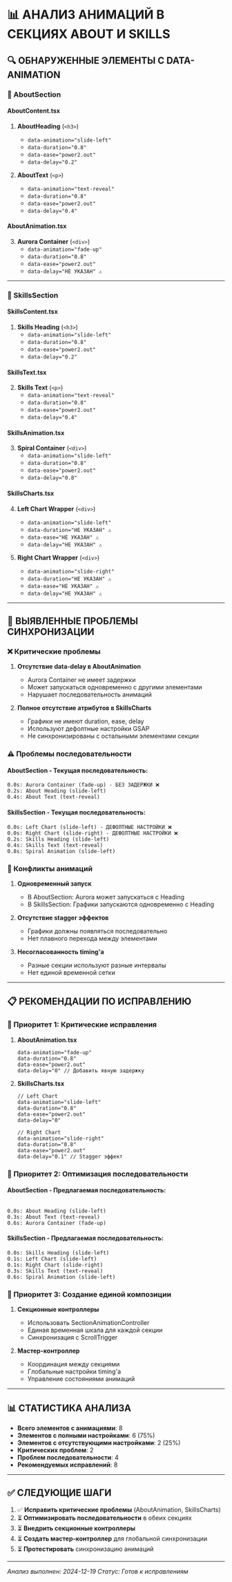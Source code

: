 # 📊 АНАЛИЗ АНИМАЦИЙ В СЕКЦИЯХ ABOUT И SKILLS

## 🔍 ОБНАРУЖЕННЫЕ ЭЛЕМЕНТЫ С DATA-ANIMATION

### 📍 AboutSection

#### AboutContent.tsx
1. **AboutHeading** (`<h3>`)
   - `data-animation="slide-left"`
   - `data-duration="0.8"`
   - `data-ease="power2.out"`
   - `data-delay="0.2"`

2. **AboutText** (`<p>`)
   - `data-animation="text-reveal"`
   - `data-duration="0.8"`
   - `data-ease="power2.out"`
   - `data-delay="0.4"`

#### AboutAnimation.tsx
3. **Aurora Container** (`<div>`)
   - `data-animation="fade-up"`
   - `data-duration="0.8"`
   - `data-ease="power2.out"`
   - `data-delay="НЕ УКАЗАН" ⚠️`

---

### 📍 SkillsSection

#### SkillsContent.tsx
1. **Skills Heading** (`<h3>`)
   - `data-animation="slide-left"`
   - `data-duration="0.8"`
   - `data-ease="power2.out"`
   - `data-delay="0.2"`

#### SkillsText.tsx
2. **Skills Text** (`<p>`)
   - `data-animation="text-reveal"`
   - `data-duration="0.8"`
   - `data-ease="power2.out"`
   - `data-delay="0.4"`

#### SkillsAnimation.tsx
3. **Spiral Container** (`<div>`)
   - `data-animation="slide-left"`
   - `data-duration="0.8"`
   - `data-ease="power2.out"`
   - `data-delay="0.8"`

#### SkillsCharts.tsx
4. **Left Chart Wrapper** (`<div>`)
   - `data-animation="slide-left"`
   - `data-duration="НЕ УКАЗАН" ⚠️`
   - `data-ease="НЕ УКАЗАН" ⚠️`
   - `data-delay="НЕ УКАЗАН" ⚠️`

5. **Right Chart Wrapper** (`<div>`)
   - `data-animation="slide-right"`
   - `data-duration="НЕ УКАЗАН" ⚠️`
   - `data-ease="НЕ УКАЗАН" ⚠️`
   - `data-delay="НЕ УКАЗАН" ⚠️`

---

## 🚨 ВЫЯВЛЕННЫЕ ПРОБЛЕМЫ СИНХРОНИЗАЦИИ

### ❌ Критические проблемы

1. **Отсутствие data-delay в AboutAnimation**
   - Aurora Container не имеет задержки
   - Может запускаться одновременно с другими элементами
   - Нарушает последовательность анимаций

2. **Полное отсутствие атрибутов в SkillsCharts**
   - Графики не имеют duration, ease, delay
   - Используют дефолтные настройки GSAP
   - Не синхронизированы с остальными элементами секции

### ⚠️ Проблемы последовательности

#### AboutSection - Текущая последовательность:
```
0.0s: Aurora Container (fade-up) - БЕЗ ЗАДЕРЖКИ ❌
0.2s: About Heading (slide-left)
0.4s: About Text (text-reveal)
```

#### SkillsSection - Текущая последовательность:
```
0.0s: Left Chart (slide-left) - ДЕФОЛТНЫЕ НАСТРОЙКИ ❌
0.0s: Right Chart (slide-right) - ДЕФОЛТНЫЕ НАСТРОЙКИ ❌
0.2s: Skills Heading (slide-left)
0.4s: Skills Text (text-reveal)
0.8s: Spiral Animation (slide-left)
```

### 🔄 Конфликты анимаций

1. **Одновременный запуск**
   - В AboutSection: Aurora может запускаться с Heading
   - В SkillsSection: Графики запускаются одновременно с Heading

2. **Отсутствие stagger эффектов**
   - Графики должны появляться последовательно
   - Нет плавного перехода между элементами

3. **Несогласованность timing'а**
   - Разные секции используют разные интервалы
   - Нет единой временной сетки

---

## 📋 РЕКОМЕНДАЦИИ ПО ИСПРАВЛЕНИЮ

### 🎯 Приоритет 1: Критические исправления

1. **AboutAnimation.tsx**
   ```tsx
   data-animation="fade-up"
   data-duration="0.8"
   data-ease="power2.out"
   data-delay="0" // Добавить явную задержку
   ```

2. **SkillsCharts.tsx**
   ```tsx
   // Left Chart
   data-animation="slide-left"
   data-duration="0.8"
   data-ease="power2.out"
   data-delay="0"
   
   // Right Chart
   data-animation="slide-right"
   data-duration="0.8"
   data-ease="power2.out"
   data-delay="0.1" // Stagger эффект
   ```

### 🎯 Приоритет 2: Оптимизация последовательности

#### AboutSection - Предлагаемая последовательность:
```

0.0s: About Heading (slide-left)
0.3s: About Text (text-reveal)
0.6s: Aurora Container (fade-up)
```

#### SkillsSection - Предлагаемая последовательность:
```
0.0s: Skills Heading (slide-left)
0.1s: Left Chart (slide-left)
0.1s: Right Chart (slide-right)
0.3s: Skills Text (text-reveal)
0.6s: Spiral Animation (slide-left)
```

### 🎯 Приоритет 3: Создание единой композиции

1. **Секционные контроллеры**
   - Использовать SectionAnimationController
   - Единая временная шкала для каждой секции
   - Синхронизация с ScrollTrigger

2. **Мастер-контроллер**
   - Координация между секциями
   - Глобальные настройки timing'а
   - Управление состояниями анимаций

---

## 📊 СТАТИСТИКА АНАЛИЗА

- **Всего элементов с анимациями**: 8
- **Элементов с полными настройками**: 6 (75%)
- **Элементов с отсутствующими настройками**: 2 (25%)
- **Критических проблем**: 2
- **Проблем последовательности**: 4
- **Рекомендуемых исправлений**: 8

---

## ✅ СЛЕДУЮЩИЕ ШАГИ

1. ✅ **Исправить критические проблемы** (AboutAnimation, SkillsCharts)
2. ⏳ **Оптимизировать последовательности** в обеих секциях
3. ⏳ **Внедрить секционные контроллеры**
4. ⏳ **Создать мастер-контроллер** для глобальной синхронизации
5. ⏳ **Протестировать** синхронизацию анимаций

---

*Анализ выполнен: 2024-12-19*
*Статус: Готов к исправлениям*